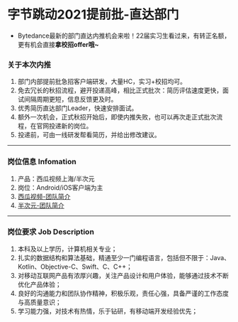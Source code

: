 # 字节跳动2021提前批-直达部门

- Bytedance最新的部门直达内推机会来啦！22届实习生看过来，有转正名额，更有机会直接**拿校招offer哦~**

### 关于本次内推

1. 部门内部提前批急招客户端研发，大量HC，实习+校招均可。
2. 免去冗长的秋招流程，避开投递高峰，相比正式批次：简历评估速度更快，面试间隔周期更短，信息反馈更及时。
3. 优秀简历直达部门Leader，快速安排面试。
4. 额外一次机会，正式秋招开始后，即使内推失败，也可以再次走正式批次流程，在官网投递新的岗位。
5. 投递前，可由一线研发帮看简历，并给出修改建议。

---

### 岗位信息 Infomation

1. 产品：西瓜视频上海/半次元
2. 岗位：Android/iOS客户端为主
3. [西瓜视频-团队简介](./xigua_info.md)
4. [半次元-团队简介](./bcy_info.md)

---

### 岗位要求 Job Description

1. 本科及以上学历，计算机相关专业；
2. 扎实的数据结构和算法基础，精通至少一门编程语言，包括但不限于：Java、Kotlin、Objective-C、Swift、C、C++；
3. 对移动互联网产品有浓厚兴趣，关注产品设计和用户体验，能够通过技术不断优化产品体验；
4. 良好的沟通能力和团队协作精神，积极乐观，责任心强，具备严谨的工作态度与高质量意识；
5. 学习能力强，对技术有热情，乐于钻研，有移动端开发经验优先；
